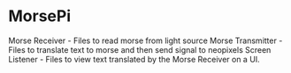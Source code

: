 # MorsePi

Morse Receiver - Files to read morse from light source
Morse Transmitter -  Files to translate text to morse and then send signal to neopixels
Screen Listener - Files to view text translated by the Morse Receiver on a UI.
